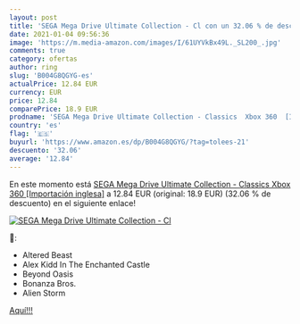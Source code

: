 ```yaml
---
layout: post
title: 'SEGA Mega Drive Ultimate Collection - Cl con un 32.06 % de descuento'
date: 2021-01-04 09:56:36
image: 'https://m.media-amazon.com/images/I/61UYVkBx49L._SL200_.jpg'
comments: true
category: ofertas
author: ring
slug: 'B004G8QGYG-es'
actualPrice: 12.84 EUR
currency: EUR
price: 12.84
comparePrice: 18.9 EUR
prodname: 'SEGA Mega Drive Ultimate Collection - Classics  Xbox 360  [Importación inglesa]'
country: 'es'
flag: '🇪🇸'
buyurl: 'https://www.amazon.es/dp/B004G8QGYG/?tag=tolees-21'
descuento: '32.06'
average: '12.84'
---
```


En este momento está [SEGA Mega Drive Ultimate Collection - Classics  Xbox 360  [Importación inglesa]](https://www.amazon.es/dp/B004G8QGYG/?tag=tolees-21) a 12.84 EUR (original: 18.9 EUR) (32.06 %  de descuento) en el siguiente enlace!

[![SEGA Mega Drive Ultimate Collection - Cl](https://m.media-amazon.com/images/I/61UYVkBx49L._SL200_.jpg)](https://www.amazon.es/dp/B004G8QGYG/?tag=tolees-21)

🔎:

- Altered Beast
- Alex Kidd In The Enchanted Castle
- Beyond Oasis
- Bonanza Bros.
- Alien Storm

[Aquí!!!](https://www.amazon.es/dp/B004G8QGYG/?tag=tolees-21)
